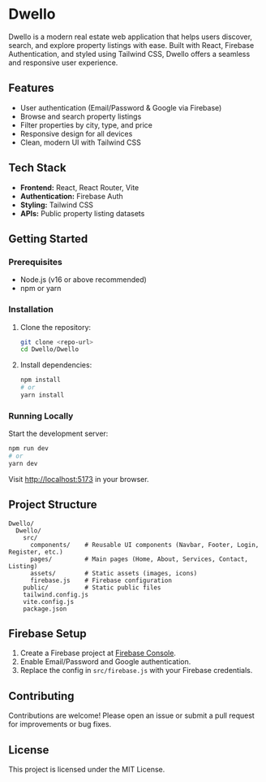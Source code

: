 # Dwello

Dwello is a modern real estate web application that helps users discover, search, and explore property listings with ease. Built with React, Firebase Authentication, and styled using Tailwind CSS, Dwello offers a seamless and responsive user experience.

## Features
- User authentication (Email/Password & Google via Firebase)
- Browse and search property listings
- Filter properties by city, type, and price
- Responsive design for all devices
- Clean, modern UI with Tailwind CSS

## Tech Stack
- **Frontend:** React, React Router, Vite
- **Authentication:** Firebase Auth
- **Styling:** Tailwind CSS
- **APIs:** Public property listing datasets

## Getting Started

### Prerequisites
- Node.js (v16 or above recommended)
- npm or yarn

### Installation
1. Clone the repository:
   ```bash
   git clone <repo-url>
   cd Dwello/Dwello
   ```
2. Install dependencies:
   ```bash
   npm install
   # or
   yarn install
   ```

### Running Locally
Start the development server:
```bash
npm run dev
# or
yarn dev
```
Visit [http://localhost:5173](http://localhost:5173) in your browser.

## Project Structure
```
Dwello/
  Dwello/
    src/
      components/    # Reusable UI components (Navbar, Footer, Login, Register, etc.)
      pages/         # Main pages (Home, About, Services, Contact, Listing)
      assets/        # Static assets (images, icons)
      firebase.js    # Firebase configuration
    public/          # Static public files
    tailwind.config.js
    vite.config.js
    package.json
```

## Firebase Setup
1. Create a Firebase project at [Firebase Console](https://console.firebase.google.com/).
2. Enable Email/Password and Google authentication.
3. Replace the config in `src/firebase.js` with your Firebase credentials.

## Contributing
Contributions are welcome! Please open an issue or submit a pull request for improvements or bug fixes.

## License
This project is licensed under the MIT License.

